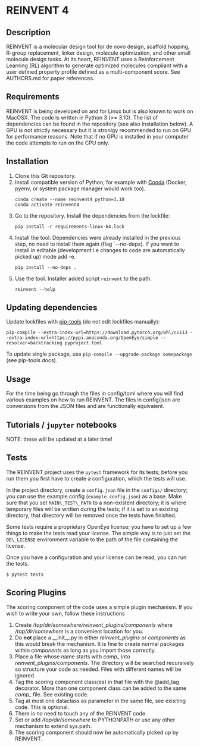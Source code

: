 REINVENT 4
==========


Description
-----------

REINVENT is a molecular design tool for de novo design, scaffold hopping,
R-group replacement, linker design, molecule optimization, and other small
molecule design tasks.  At its heart, REINVENT uses a Reinforcement Learning
(RL) algorithm to generate optimized molecules compliant with a user defined
property profile defined as a multi-component score. See AUTHORS.md for
paper references.


Requirements
------------

REINVENT is being developed on and for Linux but is also known to work on
MacOSX.  The code is written in Python 3 (>= 3.10).  The list of dependencies
can be found in the repository (see also Installation below). A GPU is not
strictly necessary but it is stronlgy recommended to run on GPU for
performance reasons.  Note that if no GPU is installed in your computer the
code attempts to run on the CPU only.


Installation
------------

1. Clone this Git repository.
2. Install compatible version of Python, for example with [Conda](https://conda.io/projects/conda/en/latest/index.html) (Docker, pyenv, or system package manager would work too).
    ```shell
    conda create --name reinvent4 python=3.10
    conda activate reinvent4
    ```
3. Go to the repository. Install the dependencies from the lockfile:
    ```shell
    pip install -r requirements-linux-64.lock
    ```
4. Install the tool. Dependencies were already installed in the previous step, no need to install them again (flag `--no-deps).  If you want to install in editable (development i.e changes to code are automatically picked up) mode add -e.
    ```shell
    pip install --no-deps . 
    ```
5. Use the tool. Installer added script `reinvent` to the path.
    ```shell
    reinvent --help
    ```

Updating dependencies
---------------------

Update lockfiles with [pip-tools](https://github.com/jazzband/pip-tools) (do not edit lockfiles manually):
```shell
pip-compile --extra-index-url=https://download.pytorch.org/whl/cu113 --extra-index-url=https://pypi.anaconda.org/OpenEye/simple --resolver=backtracking pyproject.toml
```
To update single package, use `pip-compile --upgrade-package somepackage` (see pip-tools docs).


Usage
-----

For the time being go through the files in config/toml where you will find
various examples on how to run REINVENT.  The files in config/json are
conversions from the JSON files and are functionally equivalent.

<!--- For concrete examples, you can check out the Jupyter notebook examples in the ReinventCommunity repo.
Running each example will result in a template file.There are templates for many running modes. 
Each running mode can be executed by `python input.py some\_running\_mode.json` after activating the environment.
    
Templates can be manually edited before using. The only thing that needs modification for a standard run are the file 
and folder paths. Most running modes produce logs that can be monitored by tensorboard. --->


Tutorials / `jupyter` notebooks
-------------------------------

NOTE: these will be updated at a later time!

<!--- There is another repository containing useful `jupyter` notebooks related to `REINVENT` 
called [ReinventCommunity](https://github.com/MolecularAI/ReinventCommunity). Note, that it uses a
different `conda` environment to execute, so you have to set up a separate environment. --->


Tests 
-----

The REINVENT project uses the `pytest` framework for its tests; before you run them you first have to create a 
configuration, which the tests will use.

In the project directory, create a `config.json` file in the `configs/` directory; you can use the example 
config (`example.config.json`) as a base.  Make sure that you set `MAIN\_TEST\_PATH` to a non-existent directory; it
is where temporary files will be written during the tests; if it is set to an existing directory, that directory 
will be removed once the tests have finished.

Some tests require a proprietary OpenEye license; you have to set up a few things to make the tests read your
license.  The simple way is to just set the `OE\_LICENSE` environment variable to the path of the file containing the
license.  

Once you have a configuration and your license can be read, you can run the tests.

```
$ pytest tests
```

Scoring Plugins
---------------

The scoring component of the code uses a simple plugin mechanism.  If you
wish to write your own, follow these instructions

1. Create */top/dir/somewhere/reinvent\_plugins/components* where */top/dir/somewhere* is a convenient location for you.
2. Do **not** place a \_\_init\_\_.py in either *reinvent\_plugins* or *components* as this would break the mechanism.  It is fine to create normal packages within *components* as long as you import those correctly.
3. Place a file whose name starts with *comp\_* into *reinvent\_plugins/components*.  The directory will be searched recursively so structure your code as needed.  Files with different names will be ignored.
4. Tag the scoring component class(es) in that file with the @add\_tag decorator.  More than one component class can be added to the same *comp\_* file. See existing code.
5. Tag at most one dataclass as parameter in the same file, see exisiting code.  This is optional.
6. There is no need to touch any of the REINVENT code.
7. Set or add */top/dir/somewhere* to PYTHONPATH or use any other mechanism to extend sys.path.
8. The scoring component should now be automatically picked up by REINVENT.
